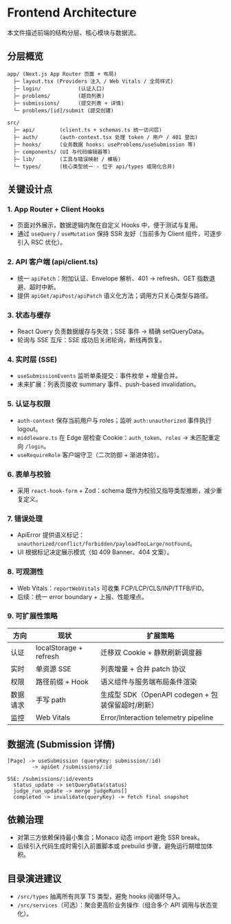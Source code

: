 # Frontend Architecture

本文件描述前端的结构分层、核心模块与数据流。

## 分层概览
```
app/ (Next.js App Router 页面 + 布局)
  ├─ layout.tsx (Providers 注入 / Web Vitals / 全局样式)
  ├─ login/            (认证入口)
  ├─ problems/         (题目列表)
  ├─ submissions/      (提交列表 + 详情)
  └─ problems/[id]/submit (提交创建)

src/
  ├─ api/        (client.ts + schemas.ts 统一访问层)
  ├─ auth/       (auth-context.tsx 处理 token / 用户 / 401 登出)
  ├─ hooks/      (业务数据 hooks: useProblems/useSubmission 等)
  ├─ components/ (UI 与代码编辑器等)
  ├─ lib/        (工具与错误映射 / 模板)
  └─ types/      (核心类型统一 - 位于 api/types 或简化合并)
```

## 关键设计点
### 1. App Router + Client Hooks
- 页面对外展示，数据逻辑内聚在自定义 Hooks 中，便于测试与复用。
- 通过 `useQuery` / `useMutation` 保持 SSR 友好（当前多为 Client 组件，可逐步引入 RSC 优化）。

### 2. API 客户端 (api/client.ts)
- 统一 `apiFetch`：附加认证、Envelope 解析、401 -> refresh、GET 指数退避、超时中断。
- 提供 `apiGet/apiPost/apiPatch` 语义化方法；调用方只关心类型与路径。

### 3. 状态与缓存
- React Query 负责数据缓存与失效；SSE 事件 -> 精确 setQueryData。
- 轮询与 SSE 互斥：SSE 成功后关闭轮询，断线再恢复。

### 4. 实时层 (SSE)
- `useSubmissionEvents` 监听单条提交：事件枚举 + 增量合并。
- 未来扩展：列表页接收 summary 事件、push-based invalidation。

### 5. 认证与权限
- `auth-context` 保存当前用户与 roles；监听 `auth:unauthorized` 事件执行 logout。
- `middleware.ts` 在 Edge 层检查 Cookie：`auth_token`、`roles` → 未匹配重定向 `/login`。
- `useRequireRole` 客户端守卫（二次防御 + 渐进体验）。

### 6. 表单与校验
- 采用 `react-hook-form` + Zod：schema 既作为校验又指导类型推断，减少重复定义。

### 7. 错误处理
- ApiError 提供语义标记：`unauthorized/conflict/forbidden/payloadTooLarge/notFound`。
- UI 根据标记决定展示模式（如 409 Banner、404 文案）。

### 8. 可观测性
- Web Vitals：`reportWebVitals` 可收集 FCP/LCP/CLS/INP/TTFB/FID。
- 后续：统一 error boundary + 上报、性能埋点。

### 9. 可扩展性策略
| 方向 | 现状 | 扩展策略 |
| ---- | ---- | ---- |
| 认证 | localStorage + refresh | 迁移双 Cookie + 静默刷新调度器 |
| 实时 | 单资源 SSE | 列表增量 + 合并 patch 协议 |
| 权限 | 路径前缀 + Hook | 语义组件与服务端布局条件渲染 |
| 数据请求 | 手写 path | 生成型 SDK（OpenAPI codegen + 包装保留超时/刷新） |
| 监控 | Web Vitals | Error/Interaction telemetry pipeline |

## 数据流 (Submission 详情)
```
[Page] -> useSubmission (queryKey: submission/:id)
        -> apiGet /submissions/:id

SSE: /submissions/:id/events
  status_update -> setQueryData(status)
  judge_run_update -> merge judgeRuns[]
  completed -> invalidate(queryKey) -> fetch final snapshot
```

## 依赖治理
- 对第三方依赖保持最小集合；Monaco 动态 import 避免 SSR break。
- 后续引入代码生成时需引入前置脚本或 prebuild 步骤，避免运行期增加体积。

## 目录演进建议
- `/src/types` 抽离所有共享 TS 类型，避免 hooks 间循环导入。
- `/src/services`（可选）：聚合更高阶业务操作（组合多个 API 调用与状态变化）。

